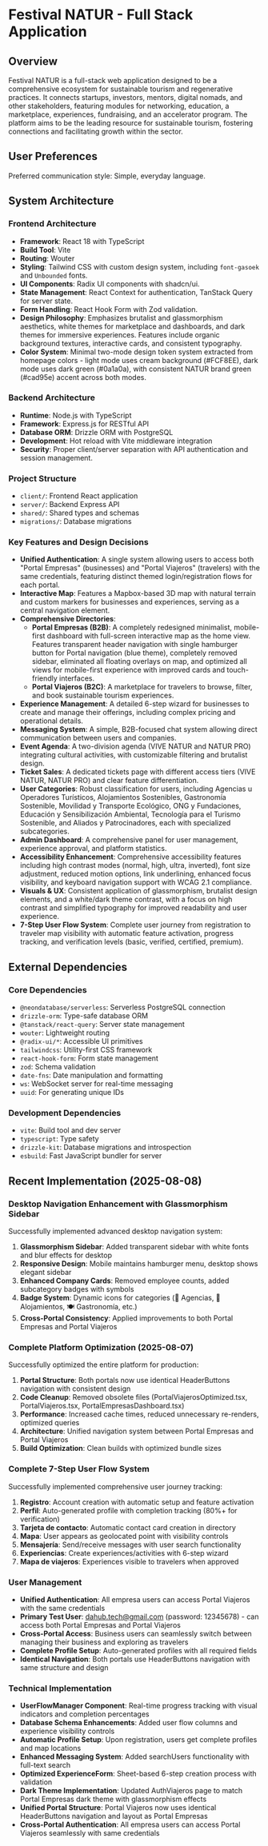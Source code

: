 # Festival NATUR - Full Stack Application

## Overview
Festival NATUR is a full-stack web application designed to be a comprehensive ecosystem for sustainable tourism and regenerative practices. It connects startups, investors, mentors, digital nomads, and other stakeholders, featuring modules for networking, education, a marketplace, experiences, fundraising, and an accelerator program. The platform aims to be the leading resource for sustainable tourism, fostering connections and facilitating growth within the sector.

## User Preferences
Preferred communication style: Simple, everyday language.

## System Architecture

### Frontend Architecture
- **Framework**: React 18 with TypeScript
- **Build Tool**: Vite
- **Routing**: Wouter
- **Styling**: Tailwind CSS with custom design system, including `font-gasoek` and `Unbounded` fonts.
- **UI Components**: Radix UI components with shadcn/ui.
- **State Management**: React Context for authentication, TanStack Query for server state.
- **Form Handling**: React Hook Form with Zod validation.
- **Design Philosophy**: Emphasizes brutalist and glassmorphism aesthetics, white themes for marketplace and dashboards, and dark themes for immersive experiences. Features include organic background textures, interactive cards, and consistent typography.
- **Color System**: Minimal two-mode design token system extracted from homepage colors - light mode uses cream background (#FCF8EE), dark mode uses dark green (#0a1a0a), with consistent NATUR brand green (#cad95e) accent across both modes.

### Backend Architecture
- **Runtime**: Node.js with TypeScript
- **Framework**: Express.js for RESTful API
- **Database ORM**: Drizzle ORM with PostgreSQL
- **Development**: Hot reload with Vite middleware integration
- **Security**: Proper client/server separation with API authentication and session management.

### Project Structure
- `client/`: Frontend React application
- `server/`: Backend Express API
- `shared/`: Shared types and schemas
- `migrations/`: Database migrations

### Key Features and Design Decisions
- **Unified Authentication**: A single system allowing users to access both "Portal Empresas" (businesses) and "Portal Viajeros" (travelers) with the same credentials, featuring distinct themed login/registration flows for each portal.
- **Interactive Map**: Features a Mapbox-based 3D map with natural terrain and custom markers for businesses and experiences, serving as a central navigation element.
- **Comprehensive Directories**:
    - **Portal Empresas (B2B)**: A completely redesigned minimalist, mobile-first dashboard with full-screen interactive map as the home view. Features transparent header navigation with single hamburger button for Portal navigation (blue theme), completely removed sidebar, eliminated all floating overlays on map, and optimized all views for mobile-first experience with improved cards and touch-friendly interfaces.
    - **Portal Viajeros (B2C)**: A marketplace for travelers to browse, filter, and book sustainable tourism experiences.
- **Experience Management**: A detailed 6-step wizard for businesses to create and manage their offerings, including complex pricing and operational details.
- **Messaging System**: A simple, B2B-focused chat system allowing direct communication between users and companies.
- **Event Agenda**: A two-division agenda (VIVE NATUR and NATUR PRO) integrating cultural activities, with customizable filtering and brutalist design.
- **Ticket Sales**: A dedicated tickets page with different access tiers (VIVE NATUR, NATUR PRO) and clear feature differentiation.
- **User Categories**: Robust classification for users, including Agencias u Operadores Turísticos, Alojamientos Sostenibles, Gastronomía Sostenible, Movilidad y Transporte Ecológico, ONG y Fundaciones, Educación y Sensibilización Ambiental, Tecnología para el Turismo Sostenible, and Aliados y Patrocinadores, each with specialized subcategories.
- **Admin Dashboard**: A comprehensive panel for user management, experience approval, and platform statistics.
- **Accessibility Enhancement**: Comprehensive accessibility features including high contrast modes (normal, high, ultra, inverted), font size adjustment, reduced motion options, link underlining, enhanced focus visibility, and keyboard navigation support with WCAG 2.1 compliance.
- **Visuals & UX**: Consistent application of glassmorphism, brutalist design elements, and a white/dark theme contrast, with a focus on high contrast and simplified typography for improved readability and user experience.
- **7-Step User Flow System**: Complete user journey from registration to traveler map visibility with automatic feature activation, progress tracking, and verification levels (basic, verified, certified, premium).

## External Dependencies

### Core Dependencies
- `@neondatabase/serverless`: Serverless PostgreSQL connection
- `drizzle-orm`: Type-safe database ORM
- `@tanstack/react-query`: Server state management
- `wouter`: Lightweight routing
- `@radix-ui/*`: Accessible UI primitives
- `tailwindcss`: Utility-first CSS framework
- `react-hook-form`: Form state management
- `zod`: Schema validation
- `date-fns`: Date manipulation and formatting
- `ws`: WebSocket server for real-time messaging
- `uuid`: For generating unique IDs

### Development Dependencies
- `vite`: Build tool and dev server
- `typescript`: Type safety
- `drizzle-kit`: Database migrations and introspection
- `esbuild`: Fast JavaScript bundler for server

## Recent Implementation (2025-08-08)

### Desktop Navigation Enhancement with Glassmorphism Sidebar
Successfully implemented advanced desktop navigation system:

1. **Glassmorphism Sidebar**: Added transparent sidebar with white fonts and blur effects for desktop
2. **Responsive Design**: Mobile maintains hamburger menu, desktop shows elegant sidebar
3. **Enhanced Company Cards**: Removed employee counts, added subcategory badges with symbols
4. **Badge System**: Dynamic icons for categories (🏢 Agencias, 🏨 Alojamientos, 🍽️ Gastronomía, etc.)
5. **Cross-Portal Consistency**: Applied improvements to both Portal Empresas and Portal Viajeros

### Complete Platform Optimization (2025-08-07)
Successfully optimized the entire platform for production:

1. **Portal Structure**: Both portals now use identical HeaderButtons navigation with consistent design
2. **Code Cleanup**: Removed obsolete files (PortalViajerosOptimized.tsx, PortalViajeros.tsx, PortalEmpresasDashboard.tsx)
3. **Performance**: Increased cache times, reduced unnecessary re-renders, optimized queries
4. **Architecture**: Unified navigation system between Portal Empresas and Portal Viajeros
5. **Build Optimization**: Clean builds with optimized bundle sizes

### Complete 7-Step User Flow System
Successfully implemented comprehensive user journey tracking:

1. **Registro**: Account creation with automatic setup and feature activation
2. **Perfil**: Auto-generated profile with completion tracking (80%+ for verification)
3. **Tarjeta de contacto**: Automatic contact card creation in directory
4. **Mapa**: User appears as geolocated point with visibility controls
5. **Mensajería**: Send/receive messages with user search functionality
6. **Experiencias**: Create experiences/activities with 6-step wizard
7. **Mapa de viajeros**: Experiences visible to travelers when approved

### User Management
- **Unified Authentication**: All empresa users can access Portal Viajeros with the same credentials
- **Primary Test User**: dahub.tech@gmail.com (password: 12345678) - can access both Portal Empresas and Portal Viajeros
- **Cross-Portal Access**: Business users can seamlessly switch between managing their business and exploring as travelers
- **Complete Profile Setup**: Auto-generated profiles with all required fields
- **Identical Navigation**: Both portals use HeaderButtons navigation with same structure and design

### Technical Implementation
- **UserFlowManager Component**: Real-time progress tracking with visual indicators and completion percentages
- **Database Schema Enhancements**: Added user flow columns and experience visibility controls
- **Automatic Profile Setup**: Upon registration, users get complete profiles and map locations
- **Enhanced Messaging System**: Added searchUsers functionality with full-text search
- **Optimized ExperienceForm**: Sheet-based 6-step creation process with validation
- **Dark Theme Implementation**: Updated AuthViajeros page to match Portal Empresas dark theme with glassmorphism effects
- **Unified Portal Structure**: Portal Viajeros now uses identical HeaderButtons navigation and layout as Portal Empresas
- **Cross-Portal Authentication**: All empresa users can access Portal Viajeros seamlessly with same credentials